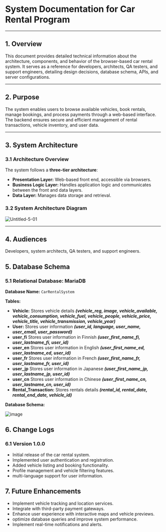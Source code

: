 # System Documentation for Car Rental Program

---

## 1. Overview
This document provides detailed technical information about the architecture, components, and behavior of the browser-based car rental system. It serves as a reference for developers, architects, QA testers, and support engineers, detailing design decisions, database schema, APIs, and server configurations.

---

## 2. Purpose
The system enables users to browse available vehicles, book rentals, manage bookings, and process payments through a web-based interface. The backend ensures secure and efficient management of rental transactions, vehicle inventory, and user data.

---

## 3. System Architecture

### 3.1 Architecture Overview
The system follows a **three-tier architecture**:
- **Presentation Layer:** Web-based front end, accessible via browsers.
- **Business Logic Layer:** Handles application logic and communicates between the front and data layers.
- **Data Layer:** Manages data storage and retrieval.

### 3.2 System Architecture Diagram
![Untitled-5-01](https://github.com/user-attachments/assets/81190190-dbd7-4ddb-9179-e7c496c467ec)


---
## 4. Audiences
Developers, system architects, QA testers, and support engineers.

## 5. Database Schema
### 5.1 Relational Database: MariaDB
**Database Name:** `CarRentalSystem`

**Tables:**
- **Vehicle:** Stores vehicle details ***(vehicle_reg, image, vehicle_available, vehicle_consumption, vehicle_fuel, vehicle_people, vehicle_price, vehicle_title, vehicle_transmission, vehicle_year)***
- **User:** Stores user information ***(user_id, language, user_name, user_email, user_password)***
- **user_fi** Stores user information in Finnish ***(user_first_name_fi, user_lastname_fi, user_id)***
- **user_en** Stores user information in English ***(user_first_name_ed, user_lastname_ed, user_id)***
- **user_fr** Stores user information in French ***(user_first_name_fr, user_lastname_fr, user_id)***
- **user_jp** Stores user information in Japanese ***(user_first_name_jp, user_lastname_jp, user_id)***
- **user_cn** Stores user information in Chinese ***(user_first_name_cn, user_lastname_cn, user_id)***
- **Rental_Transaction:** Stores rentals details ***(rental_id, rental_date, rental_end_date, vehicle_id)***

**Database Schema:**

![image](https://github.com/user-attachments/assets/72db7dac-096f-4352-960a-a3b5ab45cad5)


## 6. Change Logs
### 6.1 Version 1.0.0
- Initial release of the car rental system.
- Implemented user authentication and registration.
- Added vehicle listing and booking functionality.
- Profile management and vehicle filtering features.
- multi-language support for user information.

## 7. Future Enhancements
- Implement vehicle tracking and location services.
- Integrate with third-party payment gateways.
- Enhance user experience with interactive maps and vehicle previews.
- optimize database queries and improve system performance.
- Implement real-time notifications and alerts.





